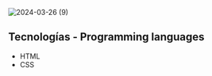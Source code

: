 ![2024-03-26 (9)](https://github.com/faFacundoAguilar/Neumorfismo/assets/124779712/71ae9f30-88e8-4983-baca-1202d792b3c2)
##  Tecnologías - Programming languages
- HTML
- CSS
